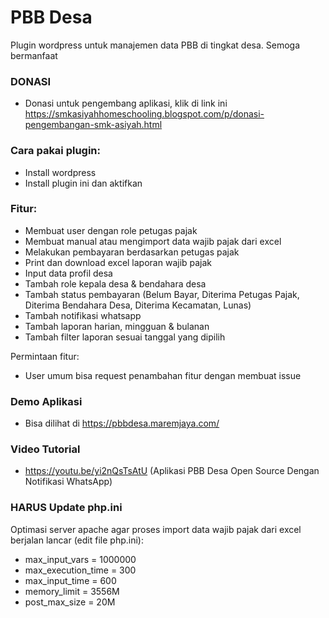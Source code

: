 # PBB Desa
Plugin wordpress untuk manajemen data PBB di tingkat desa.
Semoga bermanfaat

### DONASI
- Donasi untuk pengembang aplikasi, klik di link ini https://smkasiyahhomeschooling.blogspot.com/p/donasi-pengembangan-smk-asiyah.html

### Cara pakai plugin:
- Install wordpress
- Install plugin ini dan aktifkan

### Fitur:
- Membuat user dengan role petugas pajak
- Membuat manual atau mengimport data wajib pajak dari excel
- Melakukan pembayaran berdasarkan petugas pajak
- Print dan download excel laporan wajib pajak
- Input data profil desa
- Tambah role kepala desa & bendahara desa
- Tambah status pembayaran (Belum Bayar, Diterima Petugas Pajak, Diterima Bendahara Desa, Diterima Kecamatan, Lunas)
- Tambah notifikasi whatsapp
- Tambah laporan harian, mingguan & bulanan
- Tambah filter laporan sesuai tanggal yang dipilih

Permintaan fitur:
- User umum bisa request penambahan fitur dengan membuat issue

### Demo Aplikasi
- Bisa dilihat di https://pbbdesa.maremjaya.com/

### Video Tutorial 
- https://youtu.be/yi2nQsTsAtU (Aplikasi PBB Desa Open Source Dengan Notifikasi WhatsApp)

### HARUS Update php.ini
Optimasi server apache agar proses import data wajib pajak dari excel berjalan lancar (edit file php.ini):
- max_input_vars = 1000000
- max_execution_time = 300
- max_input_time = 600
- memory_limit = 3556M
- post_max_size = 20M